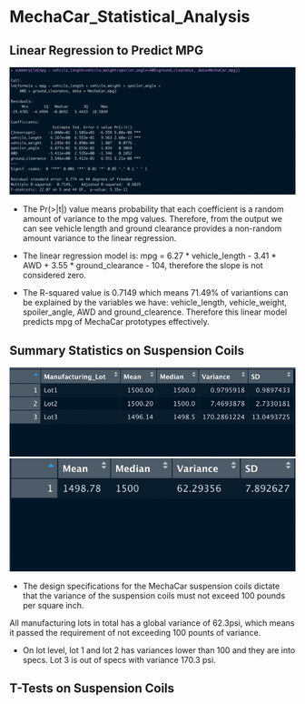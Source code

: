 # MechaCar_Statistical_Analysis
## Linear Regression to Predict MPG
![linear regression](https://github.com/yangya19/MechaCar_Statistical_Analysis/blob/main/Resources/linear%20regression%20output.png)
* The Pr(>|t|) value means probability that each coefficient is a random amount of variance to the mpg values. Therefore, from the output we can see vehicle length and ground clearance provides a non-random amount variance to the linear regression. 

* The linear regression model is: mpg = 6.27 * vehicle_length - 3.41 * AWD + 3.55 * ground_clearance - 104, therefore the slope is not considered zero. 


* The R-squared value is 0.7149 which means 71.49% of variantions can be explained by the variables we have: vehicle_length, vehicle_weight, spoiler_angle, AWD and ground_clearence. Therefore this linear model predicts mpg of MechaCar prototypes effectively.

## Summary Statistics on Suspension Coils
![lot summary](https://github.com/yangya19/MechaCar_Statistical_Analysis/blob/main/Resources/lot%20summary.png)
![total summary](https://github.com/yangya19/MechaCar_Statistical_Analysis/blob/main/Resources/total%20summary.png)

* The design specifications for the MechaCar suspension coils dictate that the variance of the suspension coils must not exceed 100 pounds per square inch.

All manufacturing lots in total has a global variance of 62.3psi, which means it passed the requirement of not exceeding 100 pounts of variance.

* On lot level, lot 1 and lot 2 has variances lower than 100 and they are into specs. Lot 3 is out of specs with variance 170.3 psi.

## T-Tests on Suspension Coils
